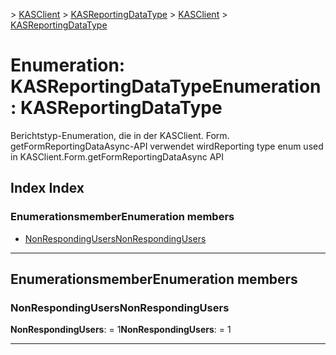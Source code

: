 <span data-ttu-id="a4287-101">[](../README.md) > [KASClient](../modules/kasclient.md) > [KASReportingDataType](../enums/kasclient.kasreportingdatatype.md)</span><span class="sxs-lookup"><span data-stu-id="a4287-101">[](../README.md) > [KASClient](../modules/kasclient.md) > [KASReportingDataType](../enums/kasclient.kasreportingdatatype.md)</span></span>

# <a name="enumeration-kasreportingdatatype"></a><span data-ttu-id="a4287-102">Enumeration: KASReportingDataType</span><span class="sxs-lookup"><span data-stu-id="a4287-102">Enumeration: KASReportingDataType</span></span>

<span data-ttu-id="a4287-103">Berichtstyp-Enumeration, die in der KASClient. Form. getFormReportingDataAsync-API verwendet wird</span><span class="sxs-lookup"><span data-stu-id="a4287-103">Reporting type enum used in KASClient.Form.getFormReportingDataAsync API</span></span>
## <a name="index"></a><span data-ttu-id="a4287-104">Index </span><span class="sxs-lookup"><span data-stu-id="a4287-104">Index</span></span>

### <a name="enumeration-members"></a><span data-ttu-id="a4287-105">Enumerationsmember</span><span class="sxs-lookup"><span data-stu-id="a4287-105">Enumeration members</span></span>

* [<span data-ttu-id="a4287-106">NonRespondingUsers</span><span class="sxs-lookup"><span data-stu-id="a4287-106">NonRespondingUsers</span></span>](kasclient.kasreportingdatatype.md#nonrespondingusers)

---

## <a name="enumeration-members"></a><span data-ttu-id="a4287-107">Enumerationsmember</span><span class="sxs-lookup"><span data-stu-id="a4287-107">Enumeration members</span></span>

<a id="nonrespondingusers"></a>

###  <a name="nonrespondingusers"></a><span data-ttu-id="a4287-108">NonRespondingUsers</span><span class="sxs-lookup"><span data-stu-id="a4287-108">NonRespondingUsers</span></span>

<span data-ttu-id="a4287-109">**NonRespondingUsers**: = 1</span><span class="sxs-lookup"><span data-stu-id="a4287-109">**NonRespondingUsers**:  = 1</span></span>

___

